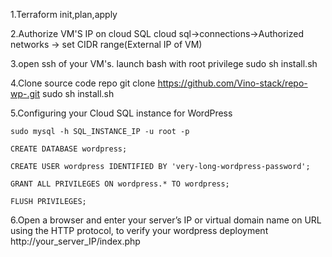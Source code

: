 1.Terraform init,plan,apply

2.Authorize VM'S IP on cloud SQL
  cloud sql->connections->Authorized networks -> set CIDR range(External IP of VM) 
  
3.open ssh of your VM's.
    launch bash with root privilege
    sudo sh install.sh
  
4.Clone source code repo
    git clone https://github.com/Vino-stack/repo-wp-.git
    sudo sh install.sh
    
5.Configuring your Cloud SQL instance for WordPress

    sudo mysql -h SQL_INSTANCE_IP -u root -p

    CREATE DATABASE wordpress;

    CREATE USER wordpress IDENTIFIED BY 'very-long-wordpress-password';

    GRANT ALL PRIVILEGES ON wordpress.* TO wordpress;

    FLUSH PRIVILEGES;
    
6.Open a browser and enter your server’s IP or virtual domain name on URL using the HTTP protocol,
  to verify your wordpress deployment
  http://your_server_IP/index.php
